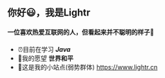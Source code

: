 ## 你好😃，我是Lightr

#### 一位喜欢热爱互联网的人，但看起来并不聪明的样子😬



- ⏰目前在学习 ***Java*** 
- 🙏我的愿望 **世界和平**
- 🐹这是我的小站点(弱势群体) https://www.lightr.cn

